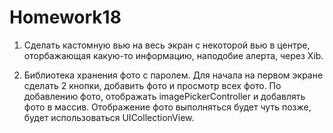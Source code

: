# Homework18
1. Сделать кастомную вью на весь экран с некоторой вью в центре, оторбажающая какую-то информацию, наподобие алерта, через Xib.

2. Библиотека хранения фото с паролем. Для начала на первом экране сделать
2 кнопки, добавить фото и просмотр всех фото. По добавлению фото, 
отображать imagePickerController и добавлять фото в массив. Отображение 
фото выполняться будет чуть позже, будет использоваться UICollectionView.
